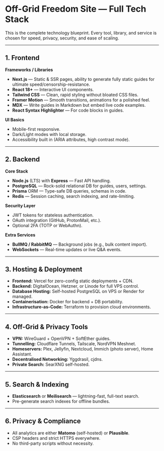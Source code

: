 # Off-Grid Freedom Site — Full Tech Stack

This is the complete technology blueprint. Every tool, library, and service is chosen for speed, privacy, security, and ease of scaling.

---

## 1. Frontend
**Frameworks / Libraries**
- **Next.js** — Static & SSR pages, ability to generate fully static guides for ultimate speed/censorship-resistance.
- **React 18+** — Interactive UI components.
- **Tailwind CSS** — Clean, rapid styling without bloated CSS files.
- **Framer Motion** — Smooth transitions, animations for a polished feel.
- **MDX** — Write guides in Markdown but embed live code examples.
- **React Syntax Highlighter** — For code blocks in guides.

**UI Basics**
- Mobile-first responsive.
- Dark/Light modes with local storage.
- Accessibility built in (ARIA attributes, high contrast mode).

---

## 2. Backend
**Core Stack**
- **Node.js** (LTS) with **Express** — Fast API handling.
- **PostgreSQL** — Rock-solid relational DB for guides, users, settings.
- **Prisma** ORM — Type-safe DB queries, schemas in code.
- **Redis** — Session caching, search indexing, and rate-limiting.

**Security Layer**
- JWT tokens for stateless authentication.
- OAuth integration (GitHub, ProtonMail, etc.).
- Optional 2FA (TOTP or WebAuthn).

**Extra Services**
- **BullMQ / RabbitMQ** — Background jobs (e.g., bulk content import).
- **WebSockets** — Real-time updates or live Q&A events.

---

## 3. Hosting & Deployment
- **Frontend:** Vercel for zero-config static deployments + CDN.
- **Backend:** DigitalOcean, Hetzner, or Linode for full VPS control.
- **Database Hosting:** Self-hosted PostgreSQL on VPS or Render for managed.
- **Containerisation:** Docker for backend + DB portability.
- **Infrastructure-as-Code:** Terraform to provision cloud environments.

---

## 4. Off-Grid & Privacy Tools
- **VPN:** WireGuard + OpenVPN + SoftEther guides.
- **Tunnelling:** Cloudflare Tunnels, Tailscale, NordVPN Meshnet.
- **Homeservers:** Plex, Jellyfin, Nextcloud, Immich (photo server), Home Assistant.
- **Decentralised Networking:** Yggdrasil, cjdns.
- **Private Search:** SearXNG self-hosted.

---

## 5. Search & Indexing
- **Elasticsearch** or **Meilisearch** — lightning-fast, full-text search.
- Pre-generate search indexes for offline bundles.

---

## 6. Privacy & Compliance
- All analytics are either **Matomo** (self-hosted) or **Plausible**.
- CSP headers and strict HTTPS everywhere.
- No third-party scripts without necessity.
